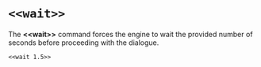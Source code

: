 # `<<wait>>`

The **\<\<wait\>\>** command forces the engine to wait the provided number of seconds before
proceeding with the dialogue.

```yarn
<<wait 1.5>>
```
